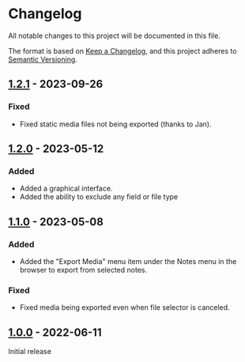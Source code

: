 # Changelog

All notable changes to this project will be documented in this file.

The format is based on [Keep a Changelog](https://keepachangelog.com/en/1.0.0/),
and this project adheres to [Semantic Versioning](https://semver.org/spec/v2.0.0.html).

## [1.2.1] - 2023-09-26

### Fixed

-   Fixed static media files not being exported (thanks to Jan).

## [1.2.0] - 2023-05-12

### Added

-   Added a graphical interface.
-   Added the ability to exclude any field or file type

## [1.1.0] - 2023-05-08

### Added

-   Added the "Export Media" menu item under the Notes menu in the browser to export from selected notes.

### Fixed

-   Fixed media being exported even when file selector is canceled.

## [1.0.0] - 2022-06-11

Initial release

[1.2.1]: https://github.com/abdnh/anki-media-exporter/compare/1.2.0...1.2.1
[1.2.0]: https://github.com/abdnh/anki-media-exporter/compare/1.1.0...1.2.0
[1.1.0]: https://github.com/abdnh/anki-media-exporter/compare/1.0.0...1.1.0
[1.0.0]: https://github.com/abdnh/anki-media-exporter/commits/1.0.0
